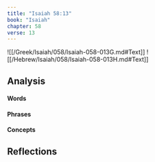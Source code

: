 ```yaml
---
title: "Isaiah 58:13"
book: "Isaiah"
chapter: 58
verse: 13
---
```

![[/Greek/Isaiah/058/Isaiah-058-013G.md#Text]]
![[/Hebrew/Isaiah/058/Isaiah-058-013H.md#Text]]

## Analysis

#### Words

#### Phrases

#### Concepts

## Reflections
